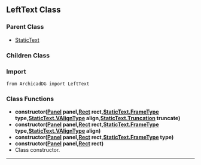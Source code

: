 ## LeftText Class

### Parent Class
* [StaticText](StaticText.md)

### Children Class


### Import
```
from ArchicadDG import LeftText
``` 

### Class Functions

* **constructor([Panel](../m_panel/Panel.md) panel,[Rect](../Rect.md) rect,[StaticText.FrameType](StaticText_FrameType.md) type,[StaticText.VAlignType](StaticText_VAlignType.md) align,[StaticText.Truncation](StaticText_Truncation.md) truncate)**
* **constructor([Panel](../m_panel/Panel.md) panel,[Rect](../Rect.md) rect,[StaticText.FrameType](StaticText_FrameType.md) type,[StaticText.VAlignType](StaticText_VAlignType.md) align)**
* **constructor([Panel](../m_panel/Panel.md) panel,[Rect](../Rect.md) rect,[StaticText.FrameType](StaticText_FrameType.md) type)**
* **constructor([Panel](../m_panel/Panel.md) panel,[Rect](../Rect.md) rect)**
* Class constructor.
-----
